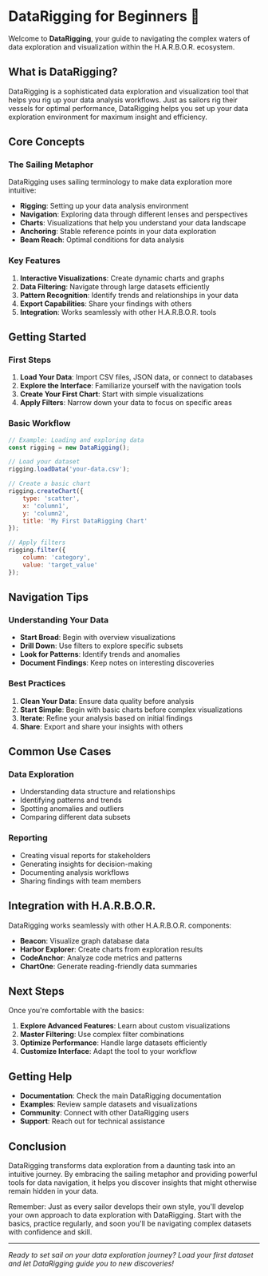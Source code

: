 # DataRigging for Beginners 🎣

Welcome to **DataRigging**, your guide to navigating the complex waters of data exploration and visualization within the H.A.R.B.O.R. ecosystem.

## What is DataRigging?

DataRigging is a sophisticated data exploration and visualization tool that helps you rig up your data analysis workflows. Just as sailors rig their vessels for optimal performance, DataRigging helps you set up your data exploration environment for maximum insight and efficiency.

## Core Concepts

### The Sailing Metaphor

DataRigging uses sailing terminology to make data exploration more intuitive:

- **Rigging**: Setting up your data analysis environment
- **Navigation**: Exploring data through different lenses and perspectives
- **Charts**: Visualizations that help you understand your data landscape
- **Anchoring**: Stable reference points in your data exploration
- **Beam Reach**: Optimal conditions for data analysis

### Key Features

1. **Interactive Visualizations**: Create dynamic charts and graphs
2. **Data Filtering**: Navigate through large datasets efficiently
3. **Pattern Recognition**: Identify trends and relationships in your data
4. **Export Capabilities**: Share your findings with others
5. **Integration**: Works seamlessly with other H.A.R.B.O.R. tools

## Getting Started

### First Steps

1. **Load Your Data**: Import CSV files, JSON data, or connect to databases
2. **Explore the Interface**: Familiarize yourself with the navigation tools
3. **Create Your First Chart**: Start with simple visualizations
4. **Apply Filters**: Narrow down your data to focus on specific areas

### Basic Workflow

```javascript
// Example: Loading and exploring data
const rigging = new DataRigging();

// Load your dataset
rigging.loadData('your-data.csv');

// Create a basic chart
rigging.createChart({
    type: 'scatter',
    x: 'column1',
    y: 'column2',
    title: 'My First DataRigging Chart'
});

// Apply filters
rigging.filter({
    column: 'category',
    value: 'target_value'
});
```

## Navigation Tips

### Understanding Your Data

- **Start Broad**: Begin with overview visualizations
- **Drill Down**: Use filters to explore specific subsets
- **Look for Patterns**: Identify trends and anomalies
- **Document Findings**: Keep notes on interesting discoveries

### Best Practices

1. **Clean Your Data**: Ensure data quality before analysis
2. **Start Simple**: Begin with basic charts before complex visualizations
3. **Iterate**: Refine your analysis based on initial findings
4. **Share**: Export and share your insights with others

## Common Use Cases

### Data Exploration

- Understanding data structure and relationships
- Identifying patterns and trends
- Spotting anomalies and outliers
- Comparing different data subsets

### Reporting

- Creating visual reports for stakeholders
- Generating insights for decision-making
- Documenting analysis workflows
- Sharing findings with team members

## Integration with H.A.R.B.O.R.

DataRigging works seamlessly with other H.A.R.B.O.R. components:

- **Beacon**: Visualize graph database data
- **Harbor Explorer**: Create charts from exploration results
- **CodeAnchor**: Analyze code metrics and patterns
- **ChartOne**: Generate reading-friendly data summaries

## Next Steps

Once you're comfortable with the basics:

1. **Explore Advanced Features**: Learn about custom visualizations
2. **Master Filtering**: Use complex filter combinations
3. **Optimize Performance**: Handle large datasets efficiently
4. **Customize Interface**: Adapt the tool to your workflow

## Getting Help

- **Documentation**: Check the main DataRigging documentation
- **Examples**: Review sample datasets and visualizations
- **Community**: Connect with other DataRigging users
- **Support**: Reach out for technical assistance

## Conclusion

DataRigging transforms data exploration from a daunting task into an intuitive journey. By embracing the sailing metaphor and providing powerful tools for data navigation, it helps you discover insights that might otherwise remain hidden in your data.

Remember: Just as every sailor develops their own style, you'll develop your own approach to data exploration with DataRigging. Start with the basics, practice regularly, and soon you'll be navigating complex datasets with confidence and skill.

---

*Ready to set sail on your data exploration journey? Load your first dataset and let DataRigging guide you to new discoveries!*